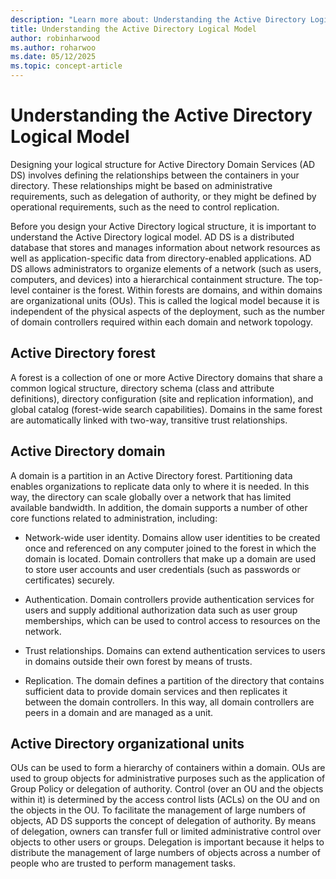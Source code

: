 ```yaml
---
description: "Learn more about: Understanding the Active Directory Logical Model"
title: Understanding the Active Directory Logical Model
author: robinharwood
ms.author: roharwoo
ms.date: 05/12/2025
ms.topic: concept-article
---
```


# Understanding the Active Directory Logical Model

Designing your logical structure for Active Directory Domain Services (AD DS) involves defining the relationships between the containers in your directory. These relationships might be based on administrative requirements, such as delegation of authority, or they might be defined by operational requirements, such as the need to control replication.

Before you design your Active Directory logical structure, it is important to understand the Active Directory logical model. AD DS is a distributed database that stores and manages information about network resources as well as application-specific data from directory-enabled applications. AD DS allows administrators to organize elements of a network (such as users, computers, and devices) into a hierarchical containment structure. The top-level container is the forest. Within forests are domains, and within domains are organizational units (OUs). This is called the logical model because it is independent of the physical aspects of the deployment, such as the number of domain controllers required within each domain and network topology.

## Active Directory forest
A forest is a collection of one or more Active Directory domains that share a common logical structure, directory schema (class and attribute definitions), directory configuration (site and replication information), and global catalog (forest-wide search capabilities). Domains in the same forest are automatically linked with two-way, transitive trust relationships.

## Active Directory domain
A domain is a partition in an Active Directory forest. Partitioning data enables organizations to replicate data only to where it is needed. In this way, the directory can scale globally over a network that has limited available bandwidth. In addition, the domain supports a number of other core functions related to administration, including:

-   Network-wide user identity. Domains allow user identities to be created once and referenced on any computer joined to the forest in which the domain is located. Domain controllers that make up a domain are used to store user accounts and user credentials (such as passwords or certificates) securely.

-   Authentication. Domain controllers provide authentication services for users and supply additional authorization data such as user group memberships, which can be used to control access to resources on the network.

-   Trust relationships. Domains can extend authentication services to users in domains outside their own forest by means of trusts.

-   Replication. The domain defines a partition of the directory that contains sufficient data to provide domain services and then replicates it between the domain controllers. In this way, all domain controllers are peers in a domain and are managed as a unit.

## Active Directory organizational units
OUs can be used to form a hierarchy of containers within a domain. OUs are used to group objects for administrative purposes such as the application of Group Policy or delegation of authority. Control (over an OU and the objects within it) is determined by the access control lists (ACLs) on the OU and on the objects in the OU. To facilitate the management of large numbers of objects, AD DS supports the concept of delegation of authority. By means of delegation, owners can transfer full or limited administrative control over objects to other users or groups. Delegation is important because it helps to distribute the management of large numbers of objects across a number of people who are trusted to perform management tasks.



